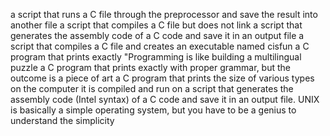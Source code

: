 a script that runs a C file through the preprocessor and save the result into another file
a script that compiles a C file but does not link
a script that generates the assembly code of a C code and save it in an output file
a script that compiles a C file and creates an executable named cisfun
a C program that prints exactly "Programming is like building a multilingual puzzle
a C program that prints exactly with proper grammar, but the outcome is a piece of art
a C program that prints the size of various types on the computer it is compiled and run on
a script that generates the assembly code (Intel syntax) of a C code and save it in an output file.
UNIX is basically a simple operating system, but you have to be a genius to understand the simplicity
